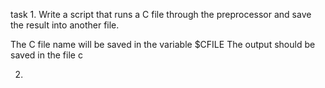 task 1.
Write a script that runs a C file through the preprocessor and save the result into another file.

The C file name will be saved in the variable $CFILE
The output should be saved in the file c

2.
